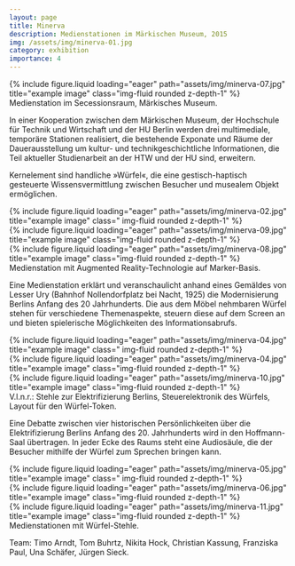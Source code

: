 ```yaml
---
layout: page
title: Minerva
description: Medienstationen im Märkischen Museum, 2015
img: /assets/img/minerva-01.jpg
category: exhibition
importance: 4
---
```


<div class="row">
    <div class="col-sm mt-3 mt-md-0">
        {% include figure.liquid loading="eager" path="assets/img/minerva-07.jpg" title="example image" class="img-fluid rounded z-depth-1" %}
    </div>
</div>
<div class="caption">
    Medienstation im Secessionsraum, Märkisches Museum.
</div>

In einer Kooperation zwischen dem Märkischen Museum, der Hochschule für Technik
und Wirtschaft und der HU Berlin werden drei multimediale, temporäre Stationen
realisiert, die bestehende Exponate und Räume der Dauerausstellung um kultur-
und technikgeschichtliche Informationen, die Teil aktueller Studienarbeit an
der HTW und der HU sind, erweitern.

Kernelement sind handliche »Würfel«, die eine gestisch-haptisch gesteuerte
Wissensvermittlung zwischen Besucher und musealem Objekt ermöglichen.

<div class="row">
    <div class="col-sm mt-3 mt-md-0">
        {% include figure.liquid loading="eager" path="assets/img/minerva-02.jpg" title="example image" class="
img-fluid rounded z-depth-1" %}
    </div>
    <div class="col-sm mt-3 mt-md-0">
        {% include figure.liquid loading="eager" path="assets/img/minerva-09.jpg" title="example image" class="img-fluid rounded z-depth-1" %}
    </div>
    <div class="col-sm mt-3 mt-md-0">
        {% include figure.liquid loading="eager" path="assets/img/minerva-08.jpg" title="example image" class="img-fluid rounded z-depth-1" %}
    </div>
</div>
<div class="caption">
    Medienstation mit Augmented Reality-Technologie auf Marker-Basis.
</div>

Eine Medienstation erklärt und veranschaulicht anhand eines Gemäldes von Lesser
Ury (Bahnhof Nollendorfplatz bei Nacht, 1925) die Modernisierung Berlins Anfang
des 20 Jahrhunderts. Die aus dem Möbel nehmbaren Würfel stehen für verschiedene
Themenaspekte, steuern diese auf dem Screen an und bieten spielerische
Möglichkeiten des Informationsabrufs.

<div class="row">
    <div class="col-sm mt-3 mt-md-0">
        {% include figure.liquid loading="eager" path="assets/img/minerva-04.jpg" title="example image" class="
img-fluid rounded z-depth-1" %}
    </div>
    <div class="col-sm mt-3 mt-md-0">
        {% include figure.liquid loading="eager" path="assets/img/minerva-04.jpg" title="example image" class="img-fluid rounded z-depth-1" %}
    </div>
    <div class="col-sm mt-3 mt-md-0">
        {% include figure.liquid loading="eager" path="assets/img/minerva-10.jpg" title="example image" class="img-fluid rounded z-depth-1" %}
    </div>
</div>
<div class="caption">
    V.l.n.r.: Stehle zur Elektrifizierung Berlins, Steuerelektronik des Würfels, Layout für den Würfel-Token.
</div>

Eine Debatte zwischen vier historischen Persönlichkeiten über die
Elektrifizierung Berlins Anfang des 20. Jahrhunderts wird in den Hoffmann-Saal
übertragen. In jeder Ecke des Raums steht eine Audiosäule, die der Besucher
mithilfe der Würfel zum Sprechen bringen kann.

<div class="row">
    <div class="col-sm mt-3 mt-md-0">
        {% include figure.liquid loading="eager" path="assets/img/minerva-05.jpg" title="example image" class="
img-fluid rounded z-depth-1" %}
    </div>
    <div class="col-sm mt-3 mt-md-0">
        {% include figure.liquid loading="eager" path="assets/img/minerva-06.jpg" title="example image" class="img-fluid rounded z-depth-1" %}
    </div>
    <div class="col-sm mt-3 mt-md-0">
        {% include figure.liquid loading="eager" path="assets/img/minerva-11.jpg" title="example image" class="img-fluid rounded z-depth-1" %}
    </div>
</div>
<div class="caption">
    Medienstationen mit Würfel-Stehle.
</div>

Team: Timo Arndt, Tom Buhrtz, Nikita Hock, Christian Kassung, Franziska Paul, Una Schäfer, Jürgen Sieck.
